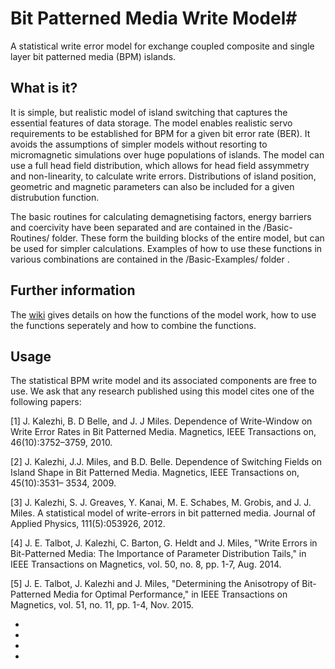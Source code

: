 # Bit Patterned Media Write Model#

A statistical write error model for exchange coupled composite and single layer bit patterned media (BPM) islands. 

## What is it?

It is simple, but realistic model of island switching that captures the essential features of data storage. The model enables realistic servo requirements to be established for BPM for a given bit error rate (BER). It avoids the assumptions of simpler models without resorting to micromagnetic simulations over huge populations of islands. The model can use a full head field distribution, which allows for head field assymmetry and non-linearity, to calculate write errors. Distributions of island position, geometric and magnetic parameters can also be included for a given distrubution function. 

The basic routines for calculating demagnetising factors, energy barriers and coercivity have been separated and are contained in the /Basic-Routines/ folder. These form the building blocks of the entire model, but can be used for simpler calculations. Examples of how to use these functions in various combinations are contained in the /Basic-Examples/ folder .   


## Further information

The [wiki](https://github.com/jetalbot/statistical_BPM_write_error_model/wiki) gives details on how the functions of the model work, how to use the functions seperately and how to combine the functions.

## Usage

The statistical BPM write model and its associated components are free to use. We ask that any research published using this model cites one of the following papers:

[1] J. Kalezhi, B. D Belle, and J. J Miles. Dependence of Write-Window on Write Error Rates in Bit Patterned Media. Magnetics, IEEE Transactions on, 46(10):3752–3759, 2010.

[2] J. Kalezhi, J.J. Miles, and B.D. Belle. Dependence of Switching Fields on Island Shape in Bit Patterned Media. Magnetics, IEEE Transactions on, 45(10):3531– 3534, 2009.

[3] J. Kalezhi, S. J. Greaves, Y. Kanai, M. E. Schabes, M. Grobis, and J. J. Miles. A statistical model of write-errors in bit patterned media. Journal of Applied Physics, 111(5):053926, 2012.

[4] J. E. Talbot, J. Kalezhi, C. Barton, G. Heldt and J. Miles, "Write Errors in Bit-Patterned Media: The Importance of Parameter Distribution Tails," in IEEE Transactions on Magnetics, vol. 50, no. 8, pp. 1-7, Aug. 2014.

[5] J. E. Talbot, J. Kalezhi and J. Miles, "Determining the Anisotropy of Bit-Patterned Media for Optimal Performance," in IEEE Transactions on Magnetics, vol. 51, no. 11, pp. 1-4, Nov. 2015.

*
*
*
*





